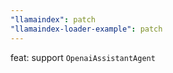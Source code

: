```yaml
---
"llamaindex": patch
"llamaindex-loader-example": patch
---
```


feat: support `OpenaiAssistantAgent`
